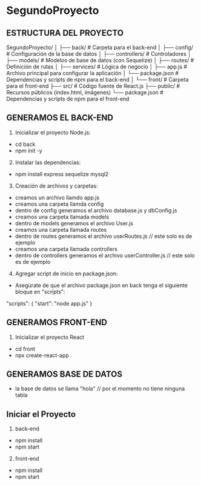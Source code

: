 # SegundoProyecto

## ESTRUCTURA DEL PROYECTO
SegundoProyecto/
│
├── back/                # Carpeta para el back-end
│   ├── config/          # Configuración de la base de datos
│   ├── controllers/     # Controladores
│   ├── models/          # Modelos de base de datos (con Sequelize)
│   ├── routes/          # Definición de rutas
│   ├── services/        # Lógica de negocio
│   ├── app.js           # Archivo principal para configurar la aplicación
│   └── package.json     # Dependencias y scripts de npm para el back-end
│
└── front/               # Carpeta para el front-end
    ├── src/             # Código fuente de React.js
    ├── public/          # Recursos públicos (index.html, imágenes)
    └── package.json     # Dependencias y scripts de npm para el front-end

## GENERAMOS EL BACK-END

1.  Inicializar el proyecto Node.js:
- cd back
- npm init -y

2. Instalar las dependencias:
- npm install express sequelize mysql2

3. Creación de archivos y carpetas:
- creamos un archivo llamdo app.js
- creamos una carpeta llamda config
- dentro de config generamos el archivo database.js y dbConfig.js
- creamos una carpeta llamada models
- dentro de models generamos el archivo User.js
- creamos una carpeta llamada routes
- dentro de routes generamos el archivo userRoutes.js // este solo es de ejemplo
- creamos una carpeta llamada controllers
- dentro de controllers generamos el archivo userController.js // este solo es de ejemplo

4. Agregar script de inicio en package.json:
- Asegúrate de que el archivo package.json en back tenga el siguiente bloque en "scripts":

"scripts": {
  "start": "node app.js"
}


## GENERAMOS FRONT-END

1. Inicializar el proyecto React
- cd front
- npx create-react-app .

## GENERAMOS BASE DE DATOS
- la base de datos se llama "hola" // por el momento no tiene ninguna tabla

## Iniciar el Proyecto
1. back-end
- npm install
- npm start

2. front-end
- npm install
- npm start

